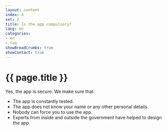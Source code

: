 ```yaml
---
layout: content
index: 4
set: 2
title: Is the app compulsory?
lang: en
categories:
- en
- faq
showBreadCrumbs: true
showContact: true
---
```


# {{ page.title }}

Yes, the app is secure. We make sure that:
-  The app is constantly tested.
-  The app does not know your name or any other personal details.
-  Nobody can force you to use the app.
-  Experts from inside and outside the government have helped to design the app.
